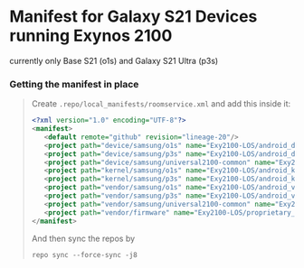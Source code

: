 # Manifest for Galaxy S21 Devices running Exynos 2100
currently only Base S21 (o1s) and Galaxy S21 Ultra (p3s) 
### Getting the manifest in place
> Create ``.repo/local_manifests/roomservice.xml`` and add this inside it:
> ```xml
> <?xml version="1.0" encoding="UTF-8"?>
> <manifest>
>    <default remote="github" revision="lineage-20"/>
>    <project path="device/samsung/o1s" name="Exy2100-LOS/android_device_samsung_o1s"/>
>    <project path="device/samsung/p3s" name="Exy2100-LOS/android_device_android_device_samsung_p3s"/>
>    <project path="device/samsung/universal2100-common" name="Exy2100-LOS/android_device_samsung_universal2100-common"/>
>    <project path="kernel/samsung/o1s" name="Exy2100-LOS/android_kernel_samsung_o1s"/>
>    <project path="kernel/samsung/p3s" name="Exy2100-LOS/android_kernel_samsung_p3s"/>
>    <project path="vendor/samsung/o1s" name="Exy2100-LOS/android_vendor_samsung_o1s"/>
>    <project path="vendor/samsung/p3s" name="Exy2100-LOS/android_vendor_samsung_p3s"/>
>    <project path="vendor/samsung/universal2100-common" name="Exy2100-LOS/android_vendor_samsung_universal2100-common"/>
>    <project path="vendor/firmware" name="Exy2100-LOS/proprietary_vendor_firmware" revision="master"/>
> </manifest>
> ```
> And then sync the repos by
>```console
> repo sync --force-sync -j8
>```
